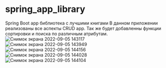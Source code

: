 # spring_app_library
Spring Boot app библиотека с лучшими книгами
В данном приложении реализованы все аспекты CRUD app.
Так же будет добавленны функции сортировки и поиска по различным атрибутам.![Снимок экрана 2022-09-05 143117](https://user-images.githubusercontent.com/73145140/188441916-01d1521e-8ede-42ed-8d3f-54e7c7c8bc8b.png)
![Снимок экрана 2022-09-05 143949](https://user-images.githubusercontent.com/73145140/188441929-9d84e01b-8297-4979-9f28-9fdb157ea13e.png)
![Снимок экрана 2022-09-05 144156](https://user-images.githubusercontent.com/73145140/188441944-b48fc1d7-a7f5-4cb0-aef3-352935311c65.png)
![Снимок экрана 2022-09-05 144028](https://user-images.githubusercontent.com/73145140/188441954-268a7379-0c93-4319-a95d-abe7dffdeb59.png)
![Снимок экрана 2022-09-05 144104](https://user-images.githubusercontent.com/73145140/188441960-db0c0880-65d6-464f-a97a-eb36bb8abcee.png)
